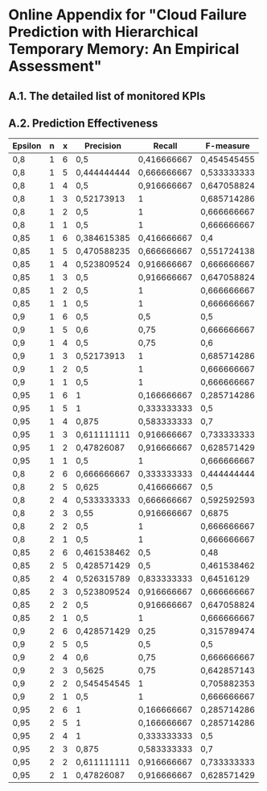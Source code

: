 # Online Appendix for "Cloud Failure Prediction with Hierarchical Temporary Memory: An Empirical Assessment"

## A.1. The detailed list of monitored KPIs

## A.2. Prediction Effectiveness

| Epsilon | n | x | Precision   | Recall      | F-measure   |
| ------- | - | - | ----------- | ----------- | ----------- |
| 0,8     | 1 | 6 | 0,5         | 0,416666667 | 0,454545455 |
| 0,8     | 1 | 5 | 0,444444444 | 0,666666667 | 0,533333333 |
| 0,8     | 1 | 4 | 0,5         | 0,916666667 | 0,647058824 |
| 0,8     | 1 | 3 | 0,52173913  | 1           | 0,685714286 |
| 0,8     | 1 | 2 | 0,5         | 1           | 0,666666667 |
| 0,8     | 1 | 1 | 0,5         | 1           | 0,666666667 |
| 0,85    | 1 | 6 | 0,384615385 | 0,416666667 | 0,4         |
| 0,85    | 1 | 5 | 0,470588235 | 0,666666667 | 0,551724138 |
| 0,85    | 1 | 4 | 0,523809524 | 0,916666667 | 0,666666667 |
| 0,85    | 1 | 3 | 0,5         | 0,916666667 | 0,647058824 |
| 0,85    | 1 | 2 | 0,5         | 1           | 0,666666667 |
| 0,85    | 1 | 1 | 0,5         | 1           | 0,666666667 |
| 0,9     | 1 | 6 | 0,5         | 0,5         | 0,5         |
| 0,9     | 1 | 5 | 0,6         | 0,75        | 0,666666667 |
| 0,9     | 1 | 4 | 0,5         | 0,75        | 0,6         |
| 0,9     | 1 | 3 | 0,52173913  | 1           | 0,685714286 |
| 0,9     | 1 | 2 | 0,5         | 1           | 0,666666667 |
| 0,9     | 1 | 1 | 0,5         | 1           | 0,666666667 |
| 0,95    | 1 | 6 | 1           | 0,166666667 | 0,285714286 |
| 0,95    | 1 | 5 | 1           | 0,333333333 | 0,5         |
| 0,95    | 1 | 4 | 0,875       | 0,583333333 | 0,7         |
| 0,95    | 1 | 3 | 0,611111111 | 0,916666667 | 0,733333333 |
| 0,95    | 1 | 2 | 0,47826087  | 0,916666667 | 0,628571429 |
| 0,95    | 1 | 1 | 0,5         | 1           | 0,666666667 |
| 0,8     | 2 | 6 | 0,666666667 | 0,333333333 | 0,444444444 |
| 0,8     | 2 | 5 | 0,625       | 0,416666667 | 0,5         |
| 0,8     | 2 | 4 | 0,533333333 | 0,666666667 | 0,592592593 |
| 0,8     | 2 | 3 | 0,55        | 0,916666667 | 0,6875      |
| 0,8     | 2 | 2 | 0,5         | 1           | 0,666666667 |
| 0,8     | 2 | 1 | 0,5         | 1           | 0,666666667 |
| 0,85    | 2 | 6 | 0,461538462 | 0,5         | 0,48        |
| 0,85    | 2 | 5 | 0,428571429 | 0,5         | 0,461538462 |
| 0,85    | 2 | 4 | 0,526315789 | 0,833333333 | 0,64516129  |
| 0,85    | 2 | 3 | 0,523809524 | 0,916666667 | 0,666666667 |
| 0,85    | 2 | 2 | 0,5         | 0,916666667 | 0,647058824 |
| 0,85    | 2 | 1 | 0,5         | 1           | 0,666666667 |
| 0,9     | 2 | 6 | 0,428571429 | 0,25        | 0,315789474 |
| 0,9     | 2 | 5 | 0,5         | 0,5         | 0,5         |
| 0,9     | 2 | 4 | 0,6         | 0,75        | 0,666666667 |
| 0,9     | 2 | 3 | 0,5625      | 0,75        | 0,642857143 |
| 0,9     | 2 | 2 | 0,545454545 | 1           | 0,705882353 |
| 0,9     | 2 | 1 | 0,5         | 1           | 0,666666667 |
| 0,95    | 2 | 6 | 1           | 0,166666667 | 0,285714286 |
| 0,95    | 2 | 5 | 1           | 0,166666667 | 0,285714286 |
| 0,95    | 2 | 4 | 1           | 0,333333333 | 0,5         |
| 0,95    | 2 | 3 | 0,875       | 0,583333333 | 0,7         |
| 0,95    | 2 | 2 | 0,611111111 | 0,916666667 | 0,733333333 |
| 0,95    | 2 | 1 | 0,47826087  | 0,916666667 | 0,628571429 |
